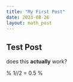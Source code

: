 ```yaml
---
title: "My First Post"
date: 2023-08-26
layout: math_post
---
```

## Test Post

does this **actually** work?

% 1//2 = 0.5 %